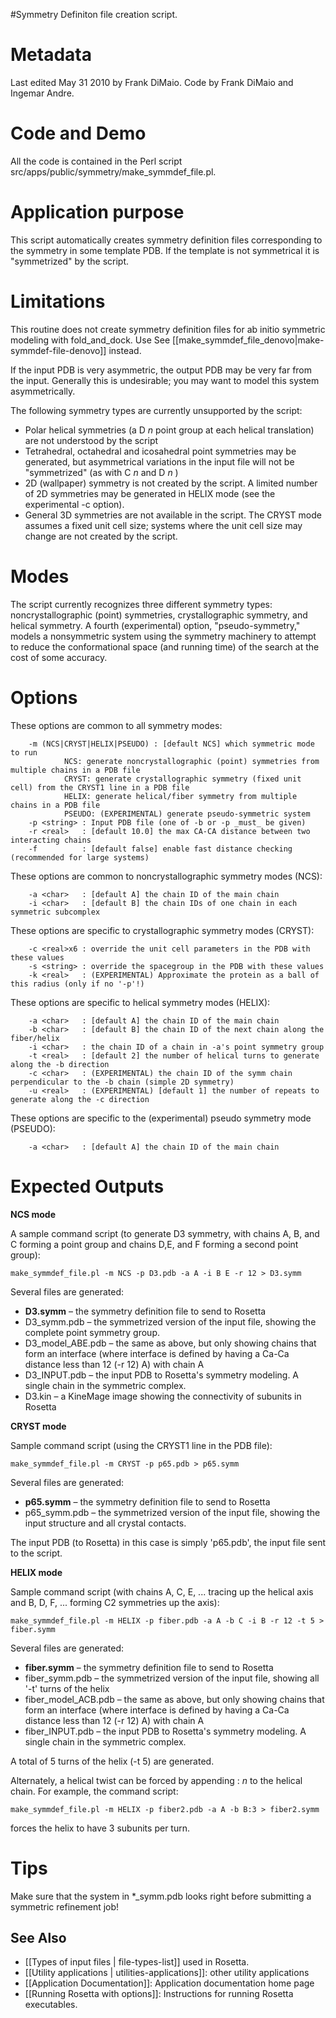 #Symmetry Definiton file creation script.

Metadata
========

Last edited May 31 2010 by Frank DiMaio. Code by Frank DiMaio and Ingemar Andre.

Code and Demo
=============

All the code is contained in the Perl script src/apps/public/symmetry/make\_symmdef\_file.pl.

Application purpose
===========================================

This script automatically creates symmetry definition files corresponding to the symmetry in some template PDB. If the template is not symmetrical it is "symmetrized" by the script.

Limitations
===========

This routine does not create symmetry definition files for ab initio symmetric modeling with fold\_and\_dock. Use See [[make_symmdef_file_denovo|make-symmdef-file-denovo]] instead.

If the input PDB is very asymmetric, the output PDB may be very far from the input. Generally this is undesirable; you may want to model this system asymmetrically.

The following symmetry types are currently unsupported by the script:

-   Polar helical symmetries (a D *n* point group at each helical translation) are not understood by the script
-   Tetrahedral, octahedral and icosahedral point symmetries may be generated, but asymmetrical variations in the input file will not be "symmetrized" (as with C *n* and D *n* )
-   2D (wallpaper) symmetry is not created by the script. A limited number of 2D symmetries may be generated in HELIX mode (see the experimental -c option).
-   General 3D symmetries are not available in the script. The CRYST mode assumes a fixed unit cell size; systems where the unit cell size may change are not created by the script.

Modes
=====

The script currently recognizes three different symmetry types: noncrystallographic (point) symmetries, crystallographic symmetry, and helical symmetry. A fourth (experimental) option, "pseudo-symmetry," models a nonsymmetric system using the symmetry machinery to attempt to reduce the conformational space (and running time) of the search at the cost of some accuracy.

Options
=======

These options are common to all symmetry modes:

```
    -m (NCS|CRYST|HELIX|PSEUDO) : [default NCS] which symmetric mode to run
            NCS: generate noncrystallographic (point) symmetries from multiple chains in a PDB file
            CRYST: generate crystallographic symmetry (fixed unit cell) from the CRYST1 line in a PDB file
            HELIX: generate helical/fiber symmetry from multiple chains in a PDB file
            PSEUDO: (EXPERIMENTAL) generate pseudo-symmetric system
    -p <string> : Input PDB file (one of -b or -p _must_ be given)
    -r <real>   : [default 10.0] the max CA-CA distance between two interacting chains
    -f          : [default false] enable fast distance checking (recommended for large systems)
```

These options are common to noncrystallographic symmetry modes (NCS):

```
    -a <char>   : [default A] the chain ID of the main chain
    -i <char>   : [default B] the chain IDs of one chain in each symmetric subcomplex
```

These options are specific to crystallographic symmetry modes (CRYST):

```
    -c <real>x6 : override the unit cell parameters in the PDB with these values
    -s <string> : override the spacegroup in the PDB with these values
    -k <real>   : (EXPERIMENTAL) Approximate the protein as a ball of this radius (only if no '-p'!)
```

These options are specific to helical symmetry modes (HELIX):

```
    -a <char>   : [default A] the chain ID of the main chain
    -b <char>   : [default B] the chain ID of the next chain along the fiber/helix
    -i <char>   : the chain ID of a chain in -a's point symmetry group
    -t <real>   : [default 2] the number of helical turns to generate along the -b direction
    -c <char>   : (EXPERIMENTAL) the chain ID of the symm chain perpendicular to the -b chain (simple 2D symmetry)
    -u <real>   : (EXPERIMENTAL) [default 1] the number of repeats to generate along the -c direction
```

These options are specific to the (experimental) pseudo symmetry mode (PSEUDO):

```
    -a <char>   : [default A] the chain ID of the main chain
```

Expected Outputs
================

**NCS mode**

A sample command script (to generate D3 symmetry, with chains A, B, and C forming a point group and chains D,E, and F forming a second point group):

```
make_symmdef_file.pl -m NCS -p D3.pdb -a A -i B E -r 12 > D3.symm
```

Several files are generated:

-   **D3.symm** – the symmetry definition file to send to Rosetta
-   D3\_symm.pdb – the symmetrized version of the input file, showing the complete point symmetry group.
-   D3\_model\_ABE.pdb – the same as above, but only showing chains that form an interface (where interface is defined by having a Ca-Ca distance less than 12 (-r 12) A) with chain A
-   D3\_INPUT.pdb – the input PDB to Rosetta's symmetry modeling. A single chain in the symmetric complex.
-   D3.kin – a KineMage image showing the connectivity of subunits in Rosetta

**CRYST mode**

Sample command script (using the CRYST1 line in the PDB file):

```
make_symmdef_file.pl -m CRYST -p p65.pdb > p65.symm
```

Several files are generated:

-   **p65.symm** – the symmetry definition file to send to Rosetta
-   p65\_symm.pdb – the symmetrized version of the input file, showing the input structure and all crystal contacts.

The input PDB (to Rosetta) in this case is simply 'p65.pdb', the input file sent to the script.

**HELIX mode**

Sample command script (with chains A, C, E, ... tracing up the helical axis and B, D, F, ... forming C2 symmetries up the axis):

```
make_symmdef_file.pl -m HELIX -p fiber.pdb -a A -b C -i B -r 12 -t 5 > fiber.symm
```

Several files are generated:

-   **fiber.symm** – the symmetry definition file to send to Rosetta
-   fiber\_symm.pdb – the symmetrized version of the input file, showing all '-t' turns of the helix
-   fiber\_model\_ACB.pdb – the same as above, but only showing chains that form an interface (where interface is defined by having a Ca-Ca distance less than 12 (-r 12) A) with chain A
-   fiber\_INPUT.pdb – the input PDB to Rosetta's symmetry modeling. A single chain in the symmetric complex.

A total of 5 turns of the helix (-t 5) are generated.

Alternately, a helical twist can be forced by appending : *n* to the helical chain. For example, the command script:

```
make_symmdef_file.pl -m HELIX -p fiber2.pdb -a A -b B:3 > fiber2.symm
```

forces the helix to have 3 subunits per turn.

Tips
====

Make sure that the system in \*\_symm.pdb looks right before submitting a symmetric refinement job!

## See Also

* [[Types of input files | file-types-list]] used in Rosetta.
* [[Utility applications | utilities-applications]]: other utility applications
* [[Application Documentation]]: Application documentation home page
* [[Running Rosetta with options]]: Instructions for running Rosetta executables.
